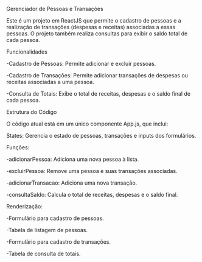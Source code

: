 Gerenciador de Pessoas e Transações

Este é um projeto em ReactJS que permite o cadastro de pessoas e a realização de transações (despesas e receitas) associadas a essas pessoas. O projeto também realiza consultas para exibir o saldo total de cada pessoa.

Funcionalidades

-Cadastro de Pessoas: Permite adicionar e excluir pessoas.

-Cadastro de Transações: Permite adicionar transações de despesas ou receitas associadas a uma pessoa.

-Consulta de Totais: Exibe o total de receitas, despesas e o saldo final de cada pessoa.

Estrutura do Código

O código atual está em um único componente App.js, que inclui:

States: Gerencia o estado de pessoas, transações e inputs dos formulários.

Funções:

-adicionarPessoa: Adiciona uma nova pessoa à lista.

-excluirPessoa: Remove uma pessoa e suas transações associadas.

-adicionarTransacao: Adiciona uma nova transação.

-consultaSaldo: Calcula o total de receitas, despesas e o saldo final.

Renderização:

-Formulário para cadastro de pessoas.

-Tabela de listagem de pessoas.

-Formulário para cadastro de transações.

-Tabela de consulta de totais.
